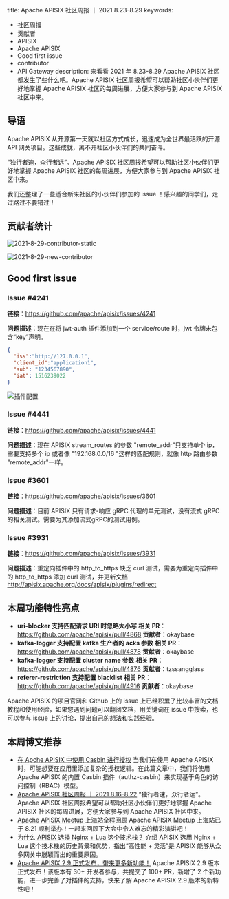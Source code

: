 title: Apache APISIX 社区周报 ｜ 2021 8.23-8.29
keywords:
- 社区周报
- 贡献者
- APISIX
- Apache APISIX
- Good first issue
- contributor
- API Gateway
description: 来看看 2021 年 8.23-8.29 Apache APISIX 社区都发生了些什么吧。Apache APISIX 社区周报希望可以帮助社区小伙伴们更好地掌握 Apache APISIX 社区的每周进展，方便大家参与到 Apache APISIX 社区中来。

<!--truncate-->
## 导语

Apache APISIX 从开源第一天就以社区方式成长，迅速成为全世界最活跃的开源 API 网关项目。这些成就，离不开社区小伙伴们的共同奋斗。

“独行者速，众行者远”。Apache APISIX 社区周报希望可以帮助社区小伙伴们更好地掌握 Apache APISIX 社区的每周进展，方便大家参与到 Apache APISIX 社区中来。

我们还整理了一些适合新来社区的小伙伴们参加的 issue ！感兴趣的同学们，走过路过不要错过！

## 贡献者统计

![2021-8-29-contributor-static](https://static.apiseven.com/202108/1630313705378-a045c732-de9b-4508-ba0c-6c223dfda313.png)

![2021-8-29-new-contributor](https://static.apiseven.com/202108/1630313757596-4d60cf78-0997-4854-9732-814ae7395f2a.png)

## Good first issue  

### Issue #4241

**链接**：https://github.com/apache/apisix/issues/4241

**问题描述**：现在在将 jwt-auth 插件添加到一个 service/route 时，jwt 令牌未包含“key”声明。

```JSON
{
  "iss":"http://127.0.0.1",
  "client_id":"application1",
  "sub": "1234567890",
  "iat": 1516239022
}
```

![插件配置](https://static.apiseven.com/202108/1630313809129-9d6b0598-0f99-4155-b0f9-f20d880236f1.png)

### Issue #4441

**链接**：https://github.com/apache/apisix/issues/4441

**问题描述**：现在 APISIX stream_routes 的参数 "remote_addr"只支持单个 ip，需要支持多个 ip 或者像 "192.168.0.0/16 "这样的匹配规则，就像 http 路由参数 "remote_addr"一样。

### Issue #3601

**链接**：https://github.com/apache/apisix/issues/3601

**问题描述**：目前 APISIX 只有请求-响应 gRPC 代理的单元测试，没有流式 gRPC 的相关测试。需要为其添加流式gRPC的测试用例。

### Issue #3931

**链接**：https://github.com/apache/apisix/issues/3931

**问题描述**：重定向插件中的 http_to_https 缺乏 curl 测试，需要为重定向插件中的 http_to_https 添加 curl 测试，并更新文档 http://apisix.apache.org/docs/apisix/plugins/redirect

## 本周功能特性亮点

- **uri-blocker 支持匹配请求 URI 时忽略大小写**
  **相关 PR**：https://github.com/apache/apisix/pull/4868
  **贡献者**：okaybase
- **kafka-logger 支持配置 kafka 生产者的 acks 参数**
  **相关 PR**：https://github.com/apache/apisix/pull/4878
  **贡献者**：okaybase
- **kafka-logger 支持配置 cluster name 参数**
  **相关 PR**：https://github.com/apache/apisix/pull/4876
  **贡献者**：tzssangglass
- **referer-restriction 支持配置 blacklist**
  **相关 PR**：https://github.com/apache/apisix/pull/4916
  **贡献者**：okaybase

Apache APISIX 的项目官网和 Github 上的 issue 上已经积累了比较丰富的文档教程和使用经验，如果您遇到问题可以翻阅文档，用关键词在 issue 中搜索，也可以参与 issue 上的讨论，提出自己的想法和实践经验。

## 本周博文推荐

- [在 Apche APISIX 中使用 Casbin 进行授权](http://mp.weixin.qq.com/s?__biz=MzI1MDU3NjQ5OA==&mid=2247486508&idx=1&sn=111ad306d3e5c739ed918328b45c9320&chksm=e9816731def6ee2778111f2acce1e0f5c7c551024cd946dc964cfc24a0ee3229a7d6f1cc9e49&scene=21#wechat_redirect)
  当我们在使用 Apache APISIX 时，可能想要在应用里添加复杂的授权逻辑。在此篇文章中，我们将使用 Apache APISIX 的内置 Casbin 插件（authz-casbin）来实现基于角色的访问控制（RBAC）模型。
- [Apache APISIX 社区周报 ｜ 2021 8.16-8.22](http://mp.weixin.qq.com/s?__biz=MzI1MDU3NjQ5OA==&mid=2247486518&idx=1&sn=308f5644da2acc8bc81d25bb74dc1be5&chksm=e981672bdef6ee3d86758ca20e5f6fdedb439c72f7b9e22ba9fb9eacc0cb1fb1360a15e7de92&scene=21#wechat_redirect)
  “独行者速，众行者远”。Apache APISIX 社区周报希望可以帮助社区小伙伴们更好地掌握 Apache APISIX 社区的每周进展，方便大家参与到 Apache APISIX 社区中来。
- [Apache APISIX Meetup 上海站全程回顾](http://mp.weixin.qq.com/s?__biz=MzI1MDU3NjQ5OA==&mid=2247486581&idx=1&sn=6ec43735869473fb7436b0ad9c8dee1c&chksm=e9816768def6ee7eddc0e829435c9fdc49dc0fda8b976c2608685a682ce1f3d19c1242867125&scene=21#wechat_redirect)
  Apache APISIX Meetup 上海站已于 8.21 顺利举办！一起来回顾下大会中令人难忘的精彩演讲吧！
- [为什么 APISIX 选择 Nginx + Lua 这个技术栈？](http://mp.weixin.qq.com/s?__biz=MzI1MDU3NjQ5OA==&mid=2247486582&idx=1&sn=14a39b0f2603b763cf34b5af5ac224a5&chksm=e981676bdef6ee7dadb302fffb7a294914df33f9def00a5ea05ca0ce264e958a36cc25f6f2b4&scene=21#wechat_redirect)
  介绍 APISIX 选用 Nginx + Lua 这个技术栈的历史背景和优势，指出“高性能 + 灵活”是 APISIX 能够从众多网关中脱颖而出的重要原因。
- [Apache APISIX 2.9 正式发布，带来更多新功能！](http://mp.weixin.qq.com/s?__biz=MzI1MDU3NjQ5OA==&mid=2247486767&idx=1&sn=a12a4eb55d2c2fcb0edd097f9e6a1d44&chksm=e9816632def6ef24311b86a8c6c8c180f58c674280258fab9a8f3acdd718da35ee801684ec88&scene=21#wechat_redirect)
  Apache APISIX 2.9 版本正式发布！该版本有 30+ 开发者参与，共提交了 100+ PR，新增了 2 个新功能，进一步完善了对插件的支持，快来了解 Apache APISIX 2.9 版本的新特性吧！
  
